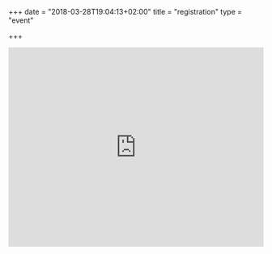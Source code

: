 +++
date = "2018-03-28T19:04:13+02:00"
title = "registration"
type = "event"


+++

<div style="width:100%; text-align:left;">

<div style="width:100%; text-align:left;"><iframe src="https://devopsdays2018.evenea.pl/" frameborder="0" height="393" width="100%" vspace="0" hspace="0" marginheight="5" marginwidth="5" scrolling="auto" allowtransparency="true"></iframe></div>

</div>
